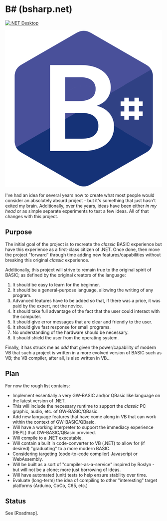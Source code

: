 # B# (bsharp.net)

[![.NET Desktop](https://github.com/DualBrain/bsharp/actions/workflows/dotnet-desktop.yml/badge.svg)](https://github.com/DualBrain/bsharp/actions/workflows/dotnet-desktop.yml)

![B#](bsharp.png)

I've had an idea for several years now to create what most people would consider an absolutely absurd project - but it's something that just hasn't exited my brain.  Additionally, over the years, ideas have been either *in my head* or as simple separate experiments to test a few ideas. All of that changes with this project.

## Purpose

The initial goal of the project is to recreate the *classic* BASIC experience but have this experience as a first-class citizen of .NET.  Once done, then move the project "forward" through time adding new features/capabilities without breaking this original *classic* experience.

Additionally, this project will strive to remain true to the original spirit of BASIC; as defined by the original creators of the language:

1. It should be easy to learn for the beginner.
2. It should be a general-purpose language, allowing the writing of any program.
3. Advanced features have to be added so that, if there was a price, it was paid by the expert, not the novice.
4. It should take full advantage of the fact that the user could interact with the computer.
5. It should give error messages that are clear and friendly to the user.
6. It should give fast response for small programs.
7. No understanding of the hardware should be necessary.
8. It should shield the user from the operating system.

Finally, it has struck me as *odd* that given the power/capability of modern VB that such a project is written in a more evolved version of BASIC such as VB; the VB compiler, after all, is also written in VB... 

## Plan

For now the rough list contains:

- Implement essentially a very GW-BASIC and/or QBasic like language on the latest version of .NET.
- This will include the necessary runtime to support the *classic* PC graphic, audio, etc. of GW-BASIC/QBasic.
- Add new language features that have come along in VB that can work within the context of GW-BASIC/QBasic.
- Will have a working interpreter to support the immediacy experience (REPL) that GW-BASIC/QBasic provided.
- Will compile to a .NET executable.
- Will contain a built in code-converter to VB (.NET) to allow for (if desired) "graduating" to a more modern BASIC.
- Considering targeting (code-to-code compiler) Javascript or WebAssembly.
- Will be built as a sort of "compiler-as-a-service" inspired by Roslyn - but will not be a clone; more just borrowing of ideas.
- Will have automated (unit) tests to help ensure stability over time.
- Evaluate (long-term) the idea of compiling to other "interesting" target platforms (Arduino, CoCo, C65, etc.)

## Status

See [Roadmap].